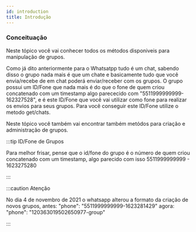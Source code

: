```yaml
---
id: introduction
title: Introdução
---
```


### Conceituação

Neste tópico você vai conhecer todos os métodos disponiveis para manipulação de grupos.

Como já dito anteriormente para o Whatsatpp tudo é um chat, sabendo disso o grupo nada mais é que um chate e basicamente tudo que você envia/recebe de em chat poderá enviar/receber com os grupos. O grupo possui um ID/Fone que nada mais é do que o fone de quem criou concatenado com um timestamp algo parececido com "5511999999999-162327528", e é este ID/Fone que você vai utilizar como fone para realizar os envios para seus grupos. Para você conseguir este ID/Fone utilize o metodo get/chats.

Neste tópico você também vai encontrar também metódos para criação e administração de grupos.

:::tip ID/Fone de Grupos

Para melhor frisar, pense que o id/fone do grupo é o número de quem criou concatenado com um timestamp, algo parecido com isso 5511999999999 - 1623275280

:::

:::caution Atenção

No dia 4 de novembro de 2021 o whatsapp alterou a formato da criação de novos grupos, antes: "phone": "5511999999999-1623281429" agora: "phone": "120363019502650977-group"

:::
